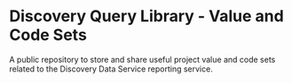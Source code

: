 # Discovery Query Library - Value and Code Sets
A public repository to store and share useful project value and code sets related to the Discovery Data Service reporting service.
